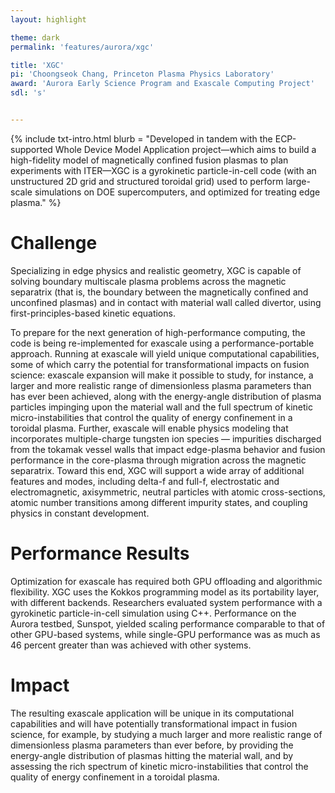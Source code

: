 ```yaml
---
layout: highlight

theme: dark
permalink: 'features/aurora/xgc'

title: 'XGC'
pi: 'Choongseok Chang, Princeton Plasma Physics Laboratory'
award: 'Aurora Early Science Program and Exascale Computing Project'
sdl: 's'


---
```


{% include txt-intro.html 
    blurb = "Developed in tandem with the ECP-supported Whole Device Model Application project—which aims to build a high-fidelity model of magnetically confined fusion plasmas to plan experiments with ITER—XGC is a gyrokinetic particle-in-cell code (with an unstructured 2D grid and structured toroidal grid) used to perform large-scale simulations on DOE supercomputers, and optimized for treating edge plasma."
%}



# Challenge

Specializing in edge physics and realistic geometry, XGC is capable of solving boundary multiscale plasma problems across the magnetic separatrix (that is, the boundary between the magnetically confined and unconfined plasmas) and in contact with material wall called divertor, using first-principles-based kinetic equations.

To prepare for the next generation of high-performance computing, the code is being re-implemented for exascale using a performance-portable approach. Running at exascale will yield unique computational capabilities, some of which carry the potential for transformational impacts on fusion science: exascale expansion will make it possible to study, for instance, a larger and more realistic range of dimensionless plasma parameters than has ever been achieved, along with the energy-angle distribution of plasma particles impinging upon the material wall and the full spectrum of kinetic micro-instabilities that control the quality of energy confinement in a toroidal plasma. Further, exascale will enable physics modeling that incorporates multiple-charge tungsten ion species — impurities discharged from the tokamak vessel walls that impact edge-plasma behavior and fusion performance in the core-plasma through migration across the magnetic separatrix. Toward this end, XGC will support a wide array of additional features and modes, including delta-f and full-f, electrostatic and electromagnetic, axisymmetric, neutral particles with atomic cross-sections, atomic number transitions among different impurity states, and coupling physics in constant development.



# Performance Results

Optimization for exascale has required both GPU offloading and algorithmic flexibility. XGC uses the Kokkos programming model as its portability layer, with different backends. Researchers evaluated system performance with a gyrokinetic particle-in-cell simulation using C++. Performance on the Aurora testbed, Sunspot, yielded scaling performance comparable to that of other GPU-based systems, while single-GPU performance was as much as 46 percent greater than was achieved with other systems.

# Impact

The resulting exascale application will be unique in its computational capabilities and will have potentially transformational impact in fusion science, for example, by studying a much larger and more realistic range of dimensionless plasma parameters than ever before, by providing the energy-angle distribution of plasmas hitting the material wall, and by assessing the rich spectrum of kinetic micro-instabilities that control the quality of energy confinement in a toroidal plasma.
